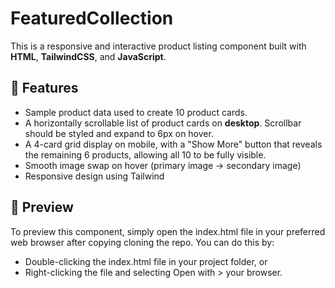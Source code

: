 # FeaturedCollection

This is a responsive and interactive product listing component built with **HTML**, **TailwindCSS**, and **JavaScript**.

## 📌 Features
- Sample product data used to create 10 product cards.
- A horizontally scrollable list of product cards on **desktop**. Scrollbar should be styled and expand to 6px on hover.
- A 4-card grid display on mobile, with a "Show More" button that reveals the remaining 6 products, allowing all 10 to be fully visible.
- Smooth image swap on hover (primary image -> secondary image)
- Responsive design using Tailwind

## 🚀 Preview
To preview this component, simply open the index.html file in your preferred web browser after copying cloning the repo. You can do this by:
- Double-clicking the index.html file in your project folder, or
- Right-clicking the file and selecting Open with > your browser.